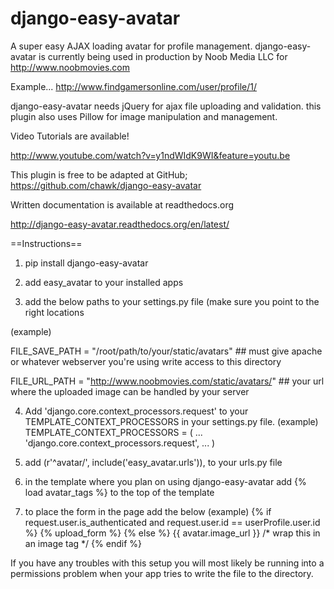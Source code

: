 django-easy-avatar
==================
        
A super easy AJAX loading avatar for profile management.  django-easy-avatar is currently being used in production by Noob Media LLC for http://www.noobmovies.com

Example...
http://www.findgamersonline.com/user/profile/1/

django-easy-avatar needs jQuery for ajax file uploading and validation.  this plugin also uses Pillow for image manipulation and management.    

Video Tutorials are available!

http://www.youtube.com/watch?v=y1ndWIdK9WI&feature=youtu.be

This plugin is free to be adapted at GitHub;
https://github.com/chawk/django-easy-avatar

Written documentation is available at readthedocs.org

http://django-easy-avatar.readthedocs.org/en/latest/

==Instructions==

1.  pip install django-easy-avatar

2.  add easy_avatar to your installed apps

3.  add the below paths to your settings.py file (make sure you point to the right locations 

(example)

FILE_SAVE_PATH = "/root/path/to/your/static/avatars" ## must give apache or whatever webserver you're using write access to this directory

FILE_URL_PATH = "http://www.noobmovies.com/static/avatars/" ## your url where the uploaded image can be handled by your server

4.  Add 'django.core.context_processors.request' to your TEMPLATE_CONTEXT_PROCESSORS in your settings.py file. 
(example) 
TEMPLATE_CONTEXT_PROCESSORS = (
    ...
    'django.core.context_processors.request',
    ...
    )

5.  add (r'^avatar/', include('easy_avatar.urls')), to your urls.py file

6.  in the template where you plan on using django-easy-avatar add {% load avatar_tags %} to the top of the template

7.  to place the form in the page add the below
(example)
{% if request.user.is_authenticated and request.user.id == userProfile.user.id %}
        {% upload_form %}
{% else %}
        {{ avatar.image_url }}  /* wrap this in an image tag */
{% endif %}

If you have any troubles with this setup you will most likely be running into a permissions problem when your app tries to write the file to the directory.  
